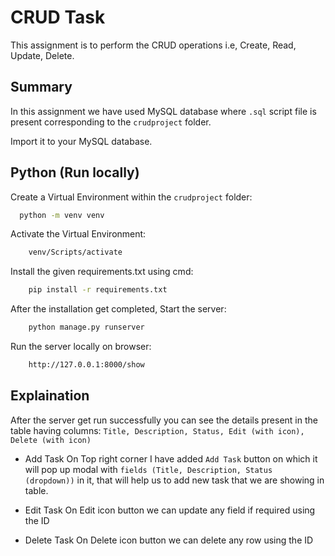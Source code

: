 
# CRUD Task

This assignment is to perform the CRUD operations i.e, Create, Read, Update, Delete.
## Summary

In this assignment we have used MySQL database where `.sql` script file is present corresponding to the `crudproject` folder.

Import it to your MySQL database.




## Python (Run locally)

Create a Virtual Environment within the `crudproject` folder:

```bash
  python -m venv venv
```


Activate the Virtual Environment:

```bash
    venv/Scripts/activate
```


Install the given requirements.txt using cmd:

```bash
    pip install -r requirements.txt
```

After the installation get completed, Start the server:

```bash
    python manage.py runserver
```


Run the server locally on browser:

```bash
    http://127.0.0.1:8000/show
```

## Explaination

After the server get run successfully you can see the details present in the table having columns: `Title, Description, Status, Edit (with icon), Delete (with icon)`

- Add Task
On Top right corner I have added `Add Task` button on which it will pop up modal with `fields (Title, Description, Status (dropdown))` in it, that will help us to add new task that we are showing in table.


- Edit Task
On Edit icon button we can update any field if required using the ID

- Delete Task
On Delete icon button we can delete any row using the ID

